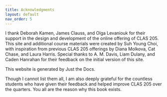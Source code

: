 ```yaml
---
title: Acknowledgments
layout: default
nav_order: 5
---
```


I thank Deborah Kamen, James Clauss, and Olga Levaniouk for their support in the design and development of the online offering of CLAS 205. This site and additional course materials were created by Suh Young Choi, with inspiration from previous CLAS 205 offerings by Diana Molkova, Cat Chase, and Laura Harris. Special thanks to A. M. Davis, Liam Dulany, and Caden Hanrahan for their feedback on the initial version of this site.

This website is generated by Just the Docs.

Though I cannot list them all, I am also deeply grateful for the countless students who have given their feedback and helped improve CLAS 205 over the quarters. You all are the reason why this book exists.
